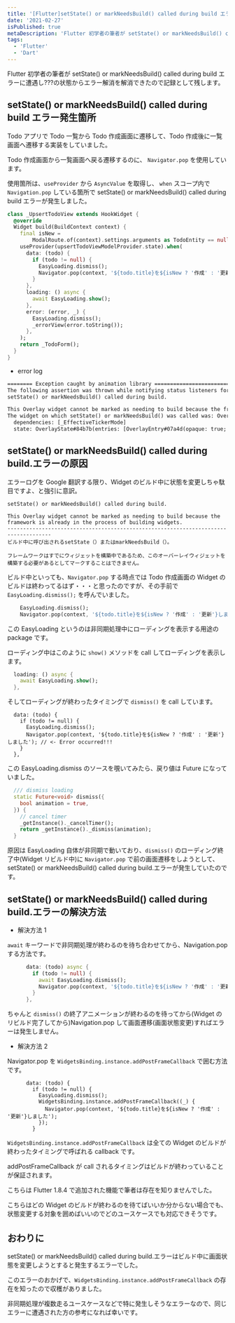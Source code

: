 ```yaml
---
title: '[Flutter]setState() or markNeedsBuild() called during build エラートラブルシューティング'
date: '2021-02-27'
isPublished: true
metaDescription: 'Flutter 初学者の筆者が setState() or markNeedsBuild() called during build エラーに遭遇し???の状態からエラー解消を解消できたので記録として残します。setState() or markNeedsBuild() called during build.エラーはビルド中に画面状態を変更しようとすると発生するエラーでした。'
tags:
  - 'Flutter'
  - 'Dart'
---
```


Flutter 初学者の筆者が setState() or markNeedsBuild() called during build エラーに遭遇し???の状態からエラー解消を解消できたので記録として残します。

## setState() or markNeedsBuild() called during build エラー発生箇所

Todo アプリで Todo 一覧から Todo 作成画面に遷移して、Todo 作成後に一覧画面へ遷移する実装をしていました。

Todo 作成画面から一覧画面へ戻る遷移するのに、 `Navigator.pop` を使用しています。

使用箇所は、`useProvider` から `AsyncValue` を取得し、 `when` スコープ内で `Navigation.pop` している箇所で setState() or markNeedsBuild() called during build エラーが発生しました。

```dart
class _UpsertTodoView extends HookWidget {
  @override
  Widget build(BuildContext context) {
    final isNew =
        ModalRoute.of(context).settings.arguments as TodoEntity == null;
    useProvider(upsertTodoViewModelProvider.state).when(
      data: (todo) {
        if (todo != null) {
          EasyLoading.dismiss();
          Navigator.pop(context, '${todo.title}を${isNew ? '作成' : '更新'}しました'); // <- Error occurred!!!
        }
      },
      loading: () async {
        await EasyLoading.show();
      },
      error: (error, _) {
        EasyLoading.dismiss();
        _errorView(error.toString());
      },
    );
    return _TodoForm();
  }
}
```

- error log

```txt
======== Exception caught by animation library =====================================================
The following assertion was thrown while notifying status listeners for AnimationController:
setState() or markNeedsBuild() called during build.

This Overlay widget cannot be marked as needing to build because the framework is already in the process of building widgets.  A widget can be marked as needing to be built during the build phase only if one of its ancestors is currently building. This exception is allowed because the framework builds parent widgets before children, which means a dirty descendant will always be built. Otherwise, the framework might not visit this widget during this build phase.
The widget on which setState() or markNeedsBuild() was called was: Overlay-[LabeledGlobalKey<OverlayState>#8e684]
  dependencies: [_EffectiveTickerMode]
  state: OverlayState#84b7b(entries: [OverlayEntry#07a4d(opaque: true; maintainState: false), OverlayEntry#82e92(opaque: false; maintainState: true), OverlayEntry#257e9(opaque: false; maintainState: false), OverlayEntry#9c6b1(opaque: false; maintainState: true)])
```

## setState() or markNeedsBuild() called during build.エラーの原因

エラーログを Google 翻訳する限り、Widget のビルド中に状態を変更しちゃ駄目ですよ、と強引に意訳。

```
setState() or markNeedsBuild() called during build.

This Overlay widget cannot be marked as needing to build because the framework is already in the process of building widgets.
------------------------------------------------------------------------------------
ビルド中に呼び出されるsetState（）またはmarkNeedsBuild（）。

フレームワークはすでにウィジェットを構築中であるため、このオーバーレイウィジェットを構築する必要があるとしてマークすることはできません。
```

ビルド中といっても、`Navigator.pop` する時点では Todo 作成画面の Widget のビルドは終わってるはず・・・と思ったのですが、その手前で `EasyLoading.dismiss();` を呼んでいました。

```dart
    EasyLoading.dismiss();
    Navigator.pop(context, '${todo.title}を${isNew ? '作成' : '更新'}しました'); // <- Error occurred!!!
```

この EasyLoading というのは非同期処理中にローディングを表示する用途の package です。

ローディング中はこのように `show()` メソッドを call してローディングを表示します。

```dart
  loading: () async {
    await EasyLoading.show();
  },
```

そしてローディングが終わったタイミングで `dismiss()` を call しています。

```
  data: (todo) {
    if (todo != null) {
      EasyLoading.dismiss();
      Navigator.pop(context, '${todo.title}を${isNew ? '作成' : '更新'}しました'); // <- Error occurred!!!
    }
  },
```

この EasyLoading.dismiss のソースを覗いてみたら、戻り値は Future になっていました。

```dart
  /// dismiss loading
  static Future<void> dismiss({
    bool animation = true,
  }) {
    // cancel timer
    _getInstance()._cancelTimer();
    return _getInstance()._dismiss(animation);
  }
```

原因は EasyLoading 自体が非同期で動いており、`dismiss()` のローディング終了中(Widget リビルド中)に `Navigator.pop` で前の画面遷移をしようとして、 setState() or markNeedsBuild() called during build.エラーが発生していたのです。

## setState() or markNeedsBuild() called during build.エラーの解決方法

- 解決方法 1

`await` キーワードで非同期処理が終わるのを待ち合わせてから、Navigation.pop する方法です。

```dart
      data: (todo) async {
        if (todo != null) {
          await EasyLoading.dismiss();
          Navigator.pop(context, '${todo.title}を${isNew ? '作成' : '更新'}しました');
        }
      },
```

ちゃんと `dismiss()` の終了アニメーションが終わるのを待ってから(Widget のリビルド完了してから)Navigation.pop して画面遷移(画面状態変更)すればエラーは発生しません。

- 解決方法 2

Navigator.pop を `WidgetsBinding.instance.addPostFrameCallback` で囲む方法です。

```
      data: (todo) {
        if (todo != null) {
          EasyLoading.dismiss();
          WidgetsBinding.instance.addPostFrameCallback((_) {
            Navigator.pop(context, '${todo.title}を${isNew ? '作成' : '更新'}しました');
          });
        }
```

`WidgetsBinding.instance.addPostFrameCallback` は全ての Widget のビルドが終わったタイミングで呼ばれる callback です。

addPostFrameCallback が call されるタイミングはビルドが終わっていることが保証されます。

こちらは Flutter 1.8.4 で追加された機能で筆者は存在を知りませんでした。

こちらはどの Widget のビルドが終わるのを待てばいいか分からない場合でも、状態変更する対象を囲めばいいのでどのユースケースでも対応できそうです。

## おわりに

setState() or markNeedsBuild() called during build.エラーはビルド中に画面状態を変更しようとすると発生するエラーでした。

このエラーのおかげで、`WidgetsBinding.instance.addPostFrameCallback` の存在を知ったので収穫がありました。

非同期処理が複数走るユースケースなどで特に発生しそうなエラーなので、同じエラーに遭遇された方の参考になれば幸いです。
